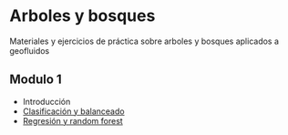 # Arboles y bosques
Materiales y ejercicios de práctica sobre arboles y bosques aplicados a geofluidos

## Modulo 1

* Introducción 
* [Clasificación y balanceado](https://github.com/paocorrales/arboles_y_bosques/blob/main/Scripts/01-arboles_niebla_classificacion.ipynb)
* [Regresión y random forest](https://github.com/paocorrales/arboles_y_bosques/blob/main/Scripts/02-arboles_niebla_regresion.ipynb)
